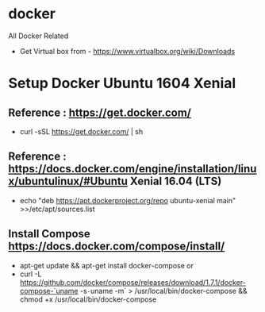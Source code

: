 # docker
All Docker Related
- Get Virtual box from  - https://www.virtualbox.org/wiki/Downloads


# Setup Docker Ubuntu 1604 Xenial

## Reference : https://get.docker.com/
- curl -sSL https://get.docker.com/ | sh

## Reference : https://docs.docker.com/engine/installation/linux/ubuntulinux/#Ubuntu Xenial 16.04 (LTS)
- echo "deb https://apt.dockerproject.org/repo ubuntu-xenial main" >>/etc/apt/sources.list

## Install Compose https://docs.docker.com/compose/install/
- apt-get update && apt-get install docker-compose
or 
- curl -L https://github.com/docker/compose/releases/download/1.7.1/docker-compose-`uname -s`-`uname -m` > /usr/local/bin/docker-compose && chmod +x /usr/local/bin/docker-compose



